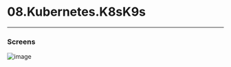   # 08.Kubernetes.K8sK9s
  ---
  

  ### Screens
  
  ![image](https://raw.githubusercontent.com/Apachy999/sa.it-academy.by/md-sa2-16-21/Katsiaryna_Burmeistser/08.Kubernetes.K8sK9s/kubernetes-admin.png "Kubernetes Admin")
  